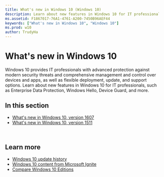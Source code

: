 ```yaml
---
title: What's new in Windows 10 (Windows 10)
description: Learn about new features in Windows 10 for IT professionals, such as Enterprise Data Protection, Microsoft Passport, Device Guard, and more.
ms.assetid: F1867017-76A1-4761-A200-7450B96AEF44
keywords: ["What's new in Windows 10", "Windows 10"]
ms.prod: w10
author: TrudyHa
---
```


# What's new in Windows 10


Windows 10 provides IT professionals with advanced protection against modern security threats and comprehensive management and control over devices and apps, as well as flexible deployment, update, and support options. Learn about new features in Windows 10 for IT professionals, such as Enterprise Data Protection, Windows Hello, Device Guard, and more. 

## In this section

- [What's new in Windows 10, version 1607](whats-new-windows-10-version-1607.md)
- [What's new in Windows 10, version 1511](whats-new-windows-10-version-1511.md)



 

## Learn more

- [Windows 10 update history](https://support.microsoft.com/en-us/help/12387/windows-10-update-history)
- [Windows 10 content from Microsoft Ignite](http://go.microsoft.com/fwlink/p/?LinkId=613210)
- [Compare Windows 10 Editions](http://go.microsoft.com/fwlink/p/?LinkId=690485)



 

 





